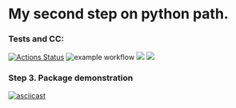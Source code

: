 # My second step on python path.


### Tests and CC:
[![Actions Status](https://github.com/MarsBroshok96/python-project-50/workflows/hexlet-check/badge.svg)](https://github.com/MarsBroshok96/python-project-50/actions) ![example workflow](https://github.com/MarsBroshok96/python-project-50/actions/workflows/linter-and-tests.yml/badge.svg)
<a href="https://codeclimate.com/github/MarsBroshok96/python-project-50/maintainability"><img src="https://api.codeclimate.com/v1/badges/c2ecb2ed70133fea33a6/maintainability" /></a>  <a href="https://codeclimate.com/github/MarsBroshok96/python-project-50/test_coverage"><img src="https://api.codeclimate.com/v1/badges/c2ecb2ed70133fea33a6/test_coverage" /></a>


### Step 3. Package demonstration
[![asciicast](https://asciinema.org/a/SrQamSU1xLdilf8RwcAlL6223.svg)](https://asciinema.org/a/SrQamSU1xLdilf8RwcAlL6223)
